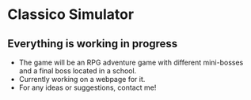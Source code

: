 # Classico Simulator

## Everything is working in progress

* The game will be an RPG adventure game with different mini-bosses and a final boss located in a school.
* Currently working on a webpage for it.
* For any ideas or suggestions, contact me!
